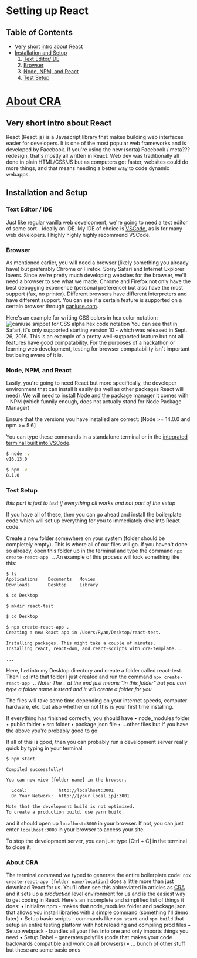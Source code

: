 # Setting up React

## Table of Contents

* [Very short intro about React](#very-short-intro-about-react)
* [Installation and Setup](#installation-and-setup)
    1. [Text Editor/IDE](#text-editor-ide)
    2. [Browser](#browser)
    2. [Node, NPM, and React](#node-npm-and-react)
    2. [Test Setup](#test-setup)
# [About CRA](#about-cra)
    
## Very short intro about React

React (React.js) is a Javascript library that makes building web interfaces easier for developers. It is one of the most popular web frameworks and is developed by Facebook. If you're using the new (sorta) Facebook / meta??? redesign, that's mostly all written in React. Web dev was traditionally all done in plain HTML/CSS/JS but as computers got faster, websites could do more things, and that means needing a better way to code dynamic webapps.


## Installation and Setup

### Text Editor / IDE
Just like regular vanilla web development, we're going to need a text editor of some sort - ideally an IDE. My IDE of choice is [VSCode](https://code.visualstudio.com/), as is for many web developers. I highly highly highly recommend VSCode.

### Browser
As mentioned earlier, you will need a browser (likely something you already have) but preferably Chrome or Firefox. Sorry Safari and Internet Explorer lovers. Since we're pretty much developing websites for the browser, we'll need a browser to see what we made. Chrome and Firefox not only have the best debugging experience (personal preference) but also have the most support (fax, no printer). Different browsers have different interpreters and have different support. You can see if a certain feature is supported on a certain browser through [caniuse.com](https://caniuse.com).

Here's an example for writing CSS colors in hex color notation:
![caniuse snippet for CSS alpha hex code notation](./assets/caniuse.png)
You can see that in Safari, it's only supported starting version 10 - which was released in Sept. 26, 2016. This is an example of a pretty well-supported feature but not all features have good compatability. For the purposes of a hackathon or learning web development, testing for browser compatability isn't important but being aware of it is.

### Node, NPM, and React

Lastly, you're going to need React but more specifically, the developer environment that can install it easily (as well as other packages React will need). We will need to [install Node and the package manager](https://docs.npmjs.com/downloading-and-installing-node-js-and-npm) it comes with - NPM (which funnily enough, does not actually stand for Node Package Manager)

Ensure that the versions you have installed are correct: [Node >= 14.0.0 and npm >= 5.6]

You can type these commands in a standalone terminal or in the [integrated terminal built into VSCode](https://code.visualstudio.com/docs/editor/integrated-terminal).

```bash
$ node -v
v16.13.0

$ npm -v
8.1.0
```

### Test Setup

*this part is just to test if everything all works and not part of the setup*

If you have all of these, then you can go ahead and install the boilerplate code which will set up everything for you to immediately dive into React code.

Create a new folder somewhere on your system (folder should be completely empty). This is where all of our files will go. If you haven't done so already, open this folder up in the terminal and type the command `npx create-react-app .`. An example of this process will look something like this:

```bash
$ ls
Applications	Documents	Movies
Downloads	    Desktop		Library	

$ cd Desktop

$ mkdir react-test

$ cd Desktop

$ npx create-react-app .
Creating a new React app in /Users/Ryan/Desktop/react-test.

Installing packages. This might take a couple of minutes.
Installing react, react-dom, and react-scripts with cra-template...

...
```
Here, I `cd` into my Desktop directory and create a folder called react-test. Then I `cd` into that folder I just created and run the command `npx create-react-app .`. *Note: The `.` at the end just means "in this folder" but you can type a folder name instead and it will create a folder for you.*

The files will take some time depending on your internet speeds, computer hardware, etc. but also whether or not this is your first time installing. 

If everything has finished correctly, you should have 
 • node_modules folder
 • public folder
 • src folder
 • package.json file
 • ...other files but if you have the above you're probably good to go

If all of this is good, then you can probably run a development server really quick by typing in your terminal
```bash
$ npm start

Compiled successfully!

You can now view [folder name] in the browser.

  Local:            http://localhost:3001
  On Your Network:  http://[your local ip]:3001

Note that the development build is not optimized.
To create a production build, use yarn build.

```

and it should open up `localhost:3000` in your browser. If not, you can just enter `localhost:3000` in your browser to access your site.

To stop the development server, you can just type [Ctrl + C] in the terminal to close it.

### About CRA

The terminal command we typed to generate the entire boilerplate code: `npx create-react-app [folder name/location]` does a little more than just download React for us. You'll often see this abbreviated in articles as [CRA](https://create-react-app.dev/) and it sets up a *production* level environment for us and is the easiest way to get coding in React. Here's an incomplete and simplified list of things it does:
 • Initialize npm - makes that node_modules folder and package.json that allows you install libraries with a simple command (something I'll demo later)
 • Setup basic scripts - commands like `npm start` and `npm build` that setup an entire testing platform with hot reloading and compiling prod files
 • Setup webpack - bundles all your files into one and only imports things you need
 • Setup Babel - generates polyfills (code that makes your code backwards compatible and work on all browsers)
 • ... bunch of other stuff but these are some basic ones

